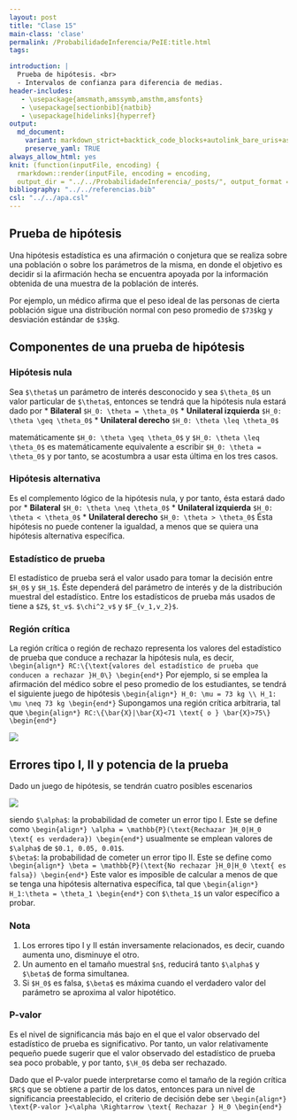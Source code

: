 ```yaml
---
layout: post
title: "Clase 15"
main-class: 'clase'
permalink: /ProbabilidadeInferencia/PeIE:title.html
tags:

introduction: |
  Prueba de hipótesis. <br>
  - Intervalos de confianza para diferencia de medias.
header-includes:
   - \usepackage{amsmath,amssymb,amsthm,amsfonts}
   - \usepackage[sectionbib]{natbib}
   - \usepackage[hidelinks]{hyperref}
output:
  md_document:
    variant: markdown_strict+backtick_code_blocks+autolink_bare_uris+ascii_identifiers+tex_math_single_backslash
    preserve_yaml: TRUE
always_allow_html: yes   
knit: (function(inputFile, encoding) {
  rmarkdown::render(inputFile, encoding = encoding,
  output_dir = "../../ProbabilidadeInferencia/_posts/", output_format = "all")})
bibliography: "../../referencias.bib"
csl: "../../apa.csl"
---
```








Prueba de hipótesis
-------------------

Una hipótesis estadística es una afirmación o conjetura que se realiza
sobre una población o sobre los parámetros de la misma, en donde el
objetivo es decidir si la afirmación hecha se encuentra apoyada por la
información obtenida de una muestra de la población de interés.

Por ejemplo, un médico afirma que el peso ideal de las personas de
cierta población sigue una distribución normal con peso promedio de
`$73$`kg y desviación estándar de `$3$`kg.

Componentes de una prueba de hipótesis
--------------------------------------

### Hipótesis nula

Sea `$\theta$` un parámetro de interés desconocido y sea `$\theta_0$` un
valor particular de `$\theta$`, entonces se tendrá que la hipótesis nula
estará dado por \* **Bilateral** `$H_0: \theta = \theta_0$` \*
**Unilateral izquierda** `$H_0: \theta \geq \theta_0$` \* **Unilateral
derecho** `$H_0: \theta \leq \theta_0$`

matemáticamente `$H_0: \theta \geq \theta_0$` y
`$H_0: \theta \leq \theta_0$` es matemáticamente equivalente a escribir
`$H_0: \theta = \theta_0$` y por tanto, se acostumbra a usar esta última
en los tres casos.

### Hipótesis alternativa

Es el complemento lógico de la hipótesis nula, y por tanto, ésta estará
dado por \* **Bilateral** `$H_0: \theta \neq \theta_0$` \* **Unilateral
izquierda** `$H_0: \theta < \theta_0$` \* **Unilateral derecho**
`$H_0: \theta > \theta_0$` Ésta hipótesis no puede contener la igualdad,
a menos que se quiera una hipótesis alternativa específica.

### Estadístico de prueba

El estadístico de prueba será el valor usado para tomar la decisión
entre `$H_0$` y `$H_1$`. Éste dependerá del parámetro de interés y de la
distribución muestral del estadístico. Entre los estadísticos de prueba
más usados de tiene a `$Z$`, `$t_v$`. `$\chi^2_v$` y `$F_{v_1,v_2}$`.

### Región crítica

La región crítica o región de rechazo representa los valores del
estadístico de prueba que conduce a rechazar la hipótesis nula, es
decir,
`\begin{align*} RC:\{\text{valores del estadístico de prueba que conducen a rechazar }H_0\} \begin{end*}`
Por ejemplo, si se emplea la afirmación del médico sobre el peso
promedio de los estudiantes, se tendrá el siguiente juego de hipótesis
`\begin{align*} H_0: \mu = 73 kg \\ H_1: \mu \neq 73 kg \begin{end*}`
Supongamos una región crítica arbitraria, tal que
`\begin{align*} RC:\{\bar{X}|\bar{X}<71 \text{ o } \bar{X}>75\} \begin{end*}`

![](../../ProbabilidadeInferencia/images/Hipótesis1.jpg)

Errores tipo I, II y potencia de la prueba
------------------------------------------

Dado un juego de hipótesis, se tendrán cuatro posibles escenarios

![](../../ProbabilidadeInferencia/images/Hipótesis2.jpg)

siendo `$\alpha$`: la probabilidad de cometer un error tipo I. Este se
define como
`\begin{align*} \alpha = \mathbb{P}(\text{Rechazar }H_0|H_0 \text{ es verdadera}) \begin{end*}`
usualmente se emplean valores de `$\alpha$` de `$0.1, 0.05, 0.01$`. <br>
`$\beta$`: la probabilidad de cometer un error tipo II. Este se define
como
`\begin{align*} \beta = \mathbb{P}(\text{No rechazar }H_0|H_0 \text{ es falsa}) \begin{end*}`
Este valor es imposible de calcular a menos de que se tenga una
hipótesis alternativa específica, tal que
`\begin{align*} H_1:\theta = \theta_1 \begin{end*}` con `$\theta_1$` un
valor específico a probar.

### Nota

1.  Los errores tipo I y II están inversamente relacionados, es decir,
    cuando aumenta uno, disminuye el otro.
2.  Un aumento en el tamaño muestral `$n$`, reducirá tanto `$\alpha$` y
    `$\beta$` de forma simultanea.
3.  Si `$H_0$` es falsa, `$\beta$` es máxima cuando el verdadero valor
    del parámetro se aproxima al valor hipotético.

### P-valor

Es el nivel de significancia más bajo en el que el valor observado del
estadístico de prueba es significativo. Por tanto, un valor
relativamente pequeño puede sugerir que el valor observado del
estadístico de prueba sea poco probable, y por tanto, `$\H_0$` deba ser
rechazado.

Dado que el P-valor puede interpretarse como el tamaño de la región
crítica `$RC$` que se obtiene a partir de los datos, entonces para un
nivel de significancia preestablecido, el criterio de decisión debe ser
`\begin{align*} \text{P-valor }<\alpha \Rightarrow \text{ Rechazar } H_0 \begin{end*}`
